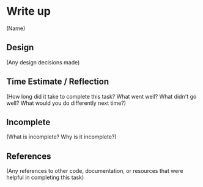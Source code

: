# Write up

(Name)

## Design

(Any design decisions made)

## Time Estimate / Reflection 

(How long did it take to complete this task? What went well? What didn't go well? What would you do differently next time?)

## Incomplete

(What is incomplete? Why is it incomplete?)

## References

(Any references to other code, documentation, or resources that were helpful in completing this task)